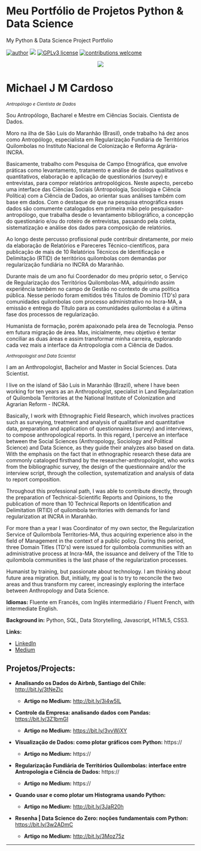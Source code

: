 # Meu Portfólio de Projetos Python & Data Science
My Python & Data Science Project Portfolio

[![author](https://img.shields.io/badge/author-michaelcardoso-red.svg)](https://www.linkedin.com/in/michael-cardoso-84a9a0b2/) [![](https://img.shields.io/badge/python-3.7+-blue.svg)](https://www.python.org/downloads/release/python-365/) [![GPLv3 license](https://img.shields.io/badge/License-GPLv3-blue.svg)](http://perso.crans.org/besson/LICENSE.html) [![contributions welcome](https://img.shields.io/badge/contributions-welcome-brightgreen.svg?style=flat)](https://github.com/michaeljmcardoso/Portfolio-de-Projetos_DataScience)

<p align="center">
  <img src="https://miro.medium.com/max/720/1*LI7W501SErbGaQxTYDOKLA.webp">
</p>

# Michael J M Cardoso
<sub>*Antropólogo e Cientista de Dados* </sub>

Sou Antropólogo, Bacharel e Mestre em Ciências Sociais. Cientista de Dados.

Moro na ilha de São Luis do Maranhão (Brasil), onde trabalho há dez anos como Antropólogo, especialista em Regularização Fundiária de Territórios Quilombolas no Instituto Nacional de Colonização e Reforma Agrária-INCRA.

Basicamente, trabalho com Pesquisa de Campo Etnográfica, que envolve práticas como levantamento, tratamento e análise de dados qualitativos e quantitativos, elaboração e aplicação de questionários (survey) e entrevistas, para compor relatórios antropológicos. Neste aspecto, percebo uma interface das Ciências Sociais (Antropologia, Sociologia e Ciência Política) com a Ciência de Dados, ao orientar suas análises também com base em dados. Com o destaque de que na pesquisa etnográfica esses dados são comumente catalogados em primeira mão pelo pesquisador-antropólogo, que trabalha desde o levantamento bibliográfico, a concepção do questionário e/ou do roteiro de entrevistas, passando pela coleta, sistematização e análise dos dados para composição de relatórios.

Ao longo deste percusso profissional pude contribuir diretamente, por meio da elaboração de Relatórios e Pareceres Técnico-científicos, para publicação de mais de 10 Relatórios Técnicos de Identificação e Delimitação (RTID) de territórios quilombolas com demandas por regularização fundiária no INCRA do Maranhão.

Durante mais de um ano fui Coordenador do meu próprio setor, o Serviço de Regularização dos Territórios Quilombolas-MA, adquirindo assim experiência também no campo de Gestão no contexto de uma política pública. Nesse período foram emitidos três Títulos de Domínio (TD's) para comunidades quilombolas com processo administrativo no Incra-MA, a emissão e entrega do Título para as comunidades quilombolas é a última fase dos processos de regularização.

Humanista de formação, porém apaixonado pela área de Tecnologia. Penso em futura migração de área. Mas, inicialmente, meu objetivo é tentar conciliar as duas áreas e assim transformar minha carreira, explorando cada vez mais a interface da Antropologia com a Ciência de Dados.

<sub>*Anthropologist and Data Scientist* </sub>

I am an Anthropologist, Bachelor and Master in Social Sciences. Data Scientist.

I live on the island of São Luis in Maranhão (Brazil), where I have been working for ten years as an Anthropologist, specialist in Land Regularization of Quilombola Territories at the National Institute of Colonization and Agrarian Reform - INCRA.

Basically, I work with Ethnographic Field Research, which involves practices such as surveying, treatment and analysis of qualitative and quantitative data, preparation and application of questionnaires (survey) and interviews, to compose anthropological reports. In this regard, I perceive an interface between the Social Sciences (Anthropology, Sociology and Political Science) and Data Science, as they guide their analyzes also based on data. With the emphasis on the fact that in ethnographic research these data are commonly cataloged firsthand by the researcher-anthropologist, who works from the bibliographic survey, the design of the questionnaire and/or the interview script, through the collection, systematization and analysis of data to report composition.

Throughout this professional path, I was able to contribute directly, through the preparation of Technical-Scientific Reports and Opinions, to the publication of more than 10 Technical Reports on Identification and Delimitation (RTID) of quilombola territories with demands for land regularization at INCRA in Maranhão.

For more than a year I was Coordinator of my own sector, the Regularization Service of Quilombola Territories-MA, thus acquiring experience also in the field of Management in the context of a public policy. During this period, three Domain Titles (TD's) were issued for quilombola communities with an administrative process at Incra-MA, the issuance and delivery of the Title to quilombola communities is the last phase of the regularization processes.

Humanist by training, but passionate about technology. I am thinking about future area migration. But, initially, my goal is to try to reconcile the two areas and thus transform my career, increasingly exploring the interface between Anthropology and Data Science.

**Idiomas:** Fluente em Francês, com Inglês intermediário / Fluent French, with intermediate English.

**Background in:** Python, SQL, Data Storytelling, Javascript, HTML5, CSS3.

**Links:**
* [LinkedIn](https://www.linkedin.com/in/michael-cardoso-84a9a0b2/)
* [Medium](https://medium.com/@mjcursodatascience)


## Projetos/Projects:

* **Analisando os Dados do Airbnb, Santiago del Chile:** http://bit.ly/3tNeZlc
  * **Artigo no Medium:** http://bit.ly/3i4w5IL 
* **Controle da Empresa: analisando dados com Pandas:** https://bit.ly/3Z1bmGI
  * **Artigo no Medium:** https://bit.ly/3vvWjXY
* **Visualização de Dados: como plotar gráficos com Python:** https://
  * **Artigo no Medium:** https://
* **Regularização Fundiária de Territórios Quilombolas: interface entre Antropologia e Ciência de Dados:** https://
  * **Artigo no Medium:** https://
* **Quando usar e como plotar um Histograma usando Python:** 
  * **Artigo no Medium:** http://bit.ly/3JaR20h
  
* **Resenha | Data Science do Zero: noções fundamentais com Python:** https://bit.ly/3w2ADmC
  * **Artigo no Medium:** http://bit.ly/3Moz75z

---

